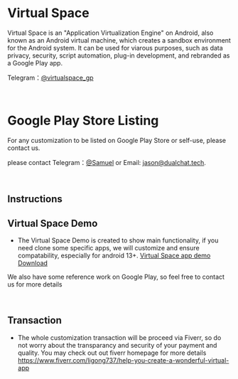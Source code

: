 # Virtual Space 

Virtual Space is an "Application Virtualization Engine" on Android, also known as an Android virtual machine, which creates a sandbox environment for the Android system. It can be used for viarous purposes, such as data privacy, security, script automation, plug-in development, and rebranded as a Google Play app.

Telegram：[@virtualspace_gp](https://t.me/virtualspace_gp)

<br>

# Google Play Store Listing
For any customization to be listed on Google Play Store or self-use, please contact us. 

please contact Telegram：[@Samuel](https://t.me/vs_jason) or Email: jason@dualchat.tech.

<br>

## Instructions


## Virtual Space Demo
 * The Virtual Space Demo is created to show main functionality, if you need clone some specific apps, we will customize and ensure compatability, especially for android 13+. [Virtual Space app demo Download](https://github.com/chrisg-vs/virtualspace/demo)

We also have some reference work on Google Play, so feel free to contact us for more details

<br>

## Transaction
 * The whole customization transaction will be proceed via Fiverr, so do not worry about the transparancy and security of your payment and quality.
You may check out out fiverr homepage for more details https://www.fiverr.com/ligong737/help-you-create-a-wonderful-virtual-app
 
<br>
